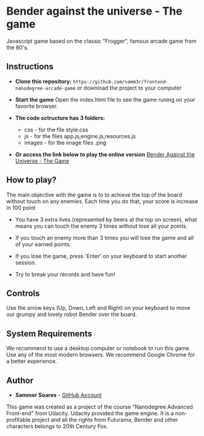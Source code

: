# Bender against the universe - The game

Javascript game based on the classic "Frogger", famous arcade game from the 80's.


## Instructions

- **Clone this repository:**
`https://github.com/samm3r/frontend-nanodegree-arcade-game`
or download the project to your computer

- **Start the game**
Open the index.html file to see the game runing on your favorite browser.

- **The code sctructure has 3 folders:**
	- css - for the file style.css
	- js - for the files app.js,engine.js,resources.js
	- images - for the image files .png

- **Or access the link below to play the online version**
[Bender Against the Universe - The Game](https://samm3r.github.io/bender-game/)


## How to play?

The main objective with the game is to to achieve the top of the board without touch on any enemies. Each time you do that, your score is increase in 100 point

- You have 3 extra lives (represented by beers at the top on screen), what means you can touch the enemy 3 times without lose all your points.

- If you touch an enemy more than 3 times you will lose the game and all of your earned points.

- If you lose the game, press 'Enter' on your keyboard to start another session.

- Try to break your records and have fun!


## Controls

Use the arrow keys (Up, Down, Left and Right) on your keyboard to move our grumpy and lovely robot Bender over the board.


## System Requirements

We recommend to use a desktop computer or notebook to run this game. Use any of the most modern browsers. We recommend Google Chrome for a better experience.


## Author

- **Sammer Soares** - [GitHub Account](https://github.com/samm3r/)

This game was created as a project of the course "Nanodegree Advanced Front-end" from Udacity. Udacity provided the game engine. It is a non-profitable project and all the rights from Futurama, Bender and other characters belongs to 20th Century Fox.